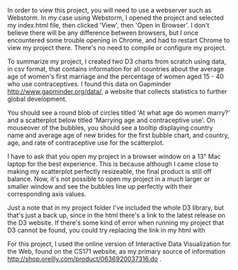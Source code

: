 

In order to view this project, you will need to use a webserver such as Webstorm. In my case using Webstorm, I opened the project and selected my index.html file, then clicked 'View', then 'Open in Browser'. I don't believe there will be any difference between browsers, but I once encountered some trouble opening in Chrome, and had to restart Chrome to view my project there. There's no need to compile or configure my project. 

To summarize my project, I created two D3 charts from scratch using data, in csv format, that contains information for all countries about the average age of women's first marriage and the percentage of women aged 15 - 40 who use contraceptives. I found this data on Gapminder http://www.gapminder.org/data/, a website that collects statistics to further global development.

You should see a round blob of circles titled 'At what age do women marry?' and a scatterplot below titled 'Marrying age and contraceptive use'. On mouseover of the bubbles, you should see a tooltip displaying country name and average age of new brides for the first bubble chart, and country, age, and rate of contraceptive use for the scatterplot. 

I have to ask that you open my project in a browser window on a 13" Mac laptop for the best experience. This is because although I came close to making my scatterplot perfectly resizeable, the final product is still off balance. Now, it's not possible to open my project in a much larger or smaller window and see the bubbles line up perfectly with their corresponding axis values.  

Just a note that in my project folder I've included the whole D3 library, but that's just a back up, since in the html there's a link to the latest release on the D3 website. If there's some kind of error when running my project that D3 cannot be found, you could try replacing the link in my html with <script src="d3/d3.min.js"></script>

For this project, I used the online version of Interactive Data Visualization for the Web, found on the CS171 website, as my primary source of information http://shop.oreilly.com/product/0636920037316.do . 